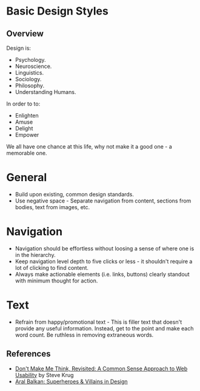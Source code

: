 # Basic Design Styles

## Overview

Design is:

* Psychology.
* Neuroscience.
* Linguistics.
* Sociology.
* Philosophy.
* Understanding Humans.

In order to to:

* Enlighten
* Amuse
* Delight
* Empower

We all have one chance at this life, why not make it a good one - a memorable one.

# General

* Build upon existing, common design standards.
* Use negative space - Separate navigation from content, sections from bodies, text from images, etc.

# Navigation

* Navigation should be effortless without loosing a sense of where one is in the hierarchy.
* Keep navigation level depth to five clicks or less - it shouldn't require a lot of clicking to find content.
* Always make actionable elements (i.e. links, buttons) clearly standout with minimum thought for action.

# Text

* Refrain from happy/promotional text - This is filler text that doesn't provide any useful information. Instead,
  get to the point and make each word count. Be ruthless in removing extraneous words.

## References

* [Don't Make Me Think, Revisited: A Common Sense Approach to Web Usability](http://www.sensible.com/dmmt.html) by Steve Krug
* [Aral Balkan: Superheroes & Villains in Design](http://vimeo.com/70030549)
